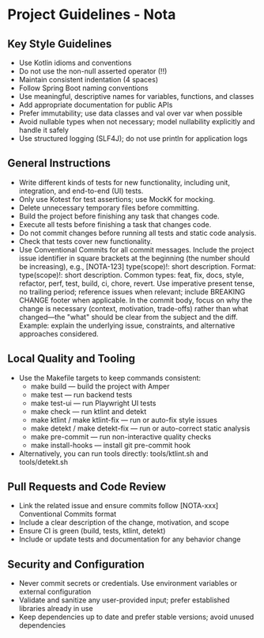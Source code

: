 # Project Guidelines - Nota

## Key Style Guidelines
- Use Kotlin idioms and conventions
- Do not use the non-null asserted operator (!!)
- Maintain consistent indentation (4 spaces)
- Follow Spring Boot naming conventions
- Use meaningful, descriptive names for variables, functions, and classes
- Add appropriate documentation for public APIs
- Prefer immutability; use data classes and val over var when possible
- Avoid nullable types when not necessary; model nullability explicitly and handle it safely
- Use structured logging (SLF4J); do not use println for application logs

## General Instructions
- Write different kinds of tests for new functionality, including unit, integration, and end-to-end (UI) tests.
- Only use Kotest for test assertions; use MockK for mocking.
- Delete unnecessary temporary files before committing.
- Build the project before finishing any task that changes code.
- Execute all tests before finishing a task that changes code.
- Do not commit changes before running all tests and static code analysis.
- Check that tests cover new functionality.
- Use Conventional Commits for all commit messages. Include the project issue identifier in square brackets at the beginning (the number should be increasing), e.g., [NOTA-123] type(scope)!: short description. Format: type(scope)!: short description. Common types: feat, fix, docs, style, refactor, perf, test, build, ci, chore, revert. Use imperative present tense, no trailing period; reference issues when relevant; include BREAKING CHANGE footer when applicable. In the commit body, focus on why the change is necessary (context, motivation, trade-offs) rather than what changed—the "what" should be clear from the subject and the diff. Example: explain the underlying issue, constraints, and alternative approaches considered.

## Local Quality and Tooling
- Use the Makefile targets to keep commands consistent:
  - make build — build the project with Amper
  - make test — run backend tests
  - make test-ui — run Playwright UI tests
  - make check — run ktlint and detekt
  - make ktlint / make ktlint-fix — run or auto-fix style issues
  - make detekt / make detekt-fix — run or auto-correct static analysis
  - make pre-commit — run non-interactive quality checks
  - make install-hooks — install git pre-commit hook
- Alternatively, you can run tools directly: tools/ktlint.sh and tools/detekt.sh

## Pull Requests and Code Review
- Link the related issue and ensure commits follow [NOTA-xxx] Conventional Commits format
- Include a clear description of the change, motivation, and scope
- Ensure CI is green (build, tests, ktlint, detekt)
- Include or update tests and documentation for any behavior change

## Security and Configuration
- Never commit secrets or credentials. Use environment variables or external configuration
- Validate and sanitize any user-provided input; prefer established libraries already in use
- Keep dependencies up to date and prefer stable versions; avoid unused dependencies
